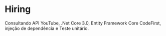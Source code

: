 # Hiring
Consultando API YouTube, .Net Core 3.0, Entity Framework Core CodeFirst, injeção de dependência e Teste unitário.

